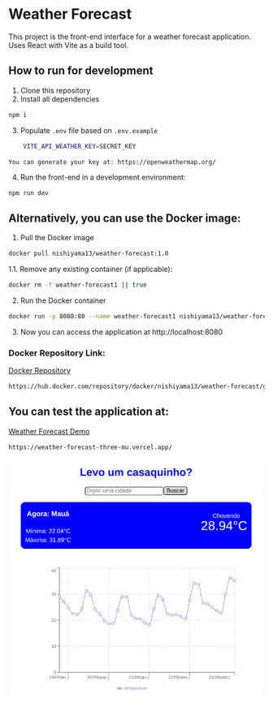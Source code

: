 # Weather Forecast

This project is the front-end interface for a weather forecast application. Uses React with Vite as a build tool.

## How to run for development

1. Clone this repository
2. Install all dependencies

```bash
npm i
```
3. Populate `.env` file based on `.env.example` 
```bash
    VITE_API_WEATHER_KEY=SECRET_KEY
```
    You can generate your key at: https://openweathermap.org/


4. Run the front-end in a development environment:

```bash
npm run dev
```

## Alternatively, you can use the Docker image:

1. Pull the Docker image

```bash
docker pull nishiyama13/weather-forecast:1.0
```

1.1. Remove any existing container (if applicable):

```bash
docker rm -f weather-forecast1 || true
```

2. Run the Docker container
```bash
docker run -p 8080:80 --name weather-forecast1 nishiyama13/weather-forecast:1.0
```

3. Now you can access the application at http://localhost:8080

### Docker Repository Link:
[Docker Repository](https://hub.docker.com/repository/docker/nishiyama13/weather-forecast/general)
```bash
https://hub.docker.com/repository/docker/nishiyama13/weather-forecast/general
```


## You can test the application at:
[Weather Forecast Demo](https://weather-forecast-three-mu.vercel.app/)
```bash
https://weather-forecast-three-mu.vercel.app/
```

![Weather Forecas image](src/assets/weather-forecast.png)

